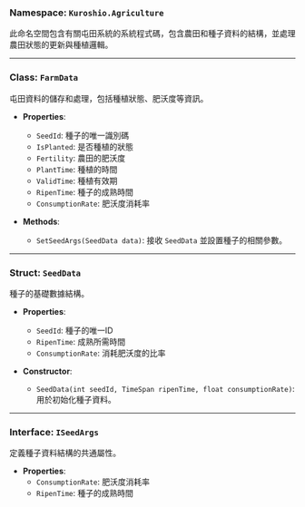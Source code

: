 ### Namespace: `Kuroshio.Agriculture`
此命名空間包含有關屯田系統的系統程式碼，包含農田和種子資料的結構，並處理農田狀態的更新與種植邏輯。

---

### Class: `FarmData`
屯田資料的儲存和處理，包括種植狀態、肥沃度等資訊。
- **Properties**:
  - `SeedId`: 種子的唯一識別碼
  - `IsPlanted`: 是否種植的狀態
  - `Fertility`: 農田的肥沃度
  - `PlantTime`: 種植的時間
  - `ValidTime`: 種植有效期
  - `RipenTime`: 種子的成熟時間
  - `ConsumptionRate`: 肥沃度消耗率

- **Methods**:
  - `SetSeedArgs(SeedData data)`: 接收 `SeedData` 並設置種子的相關參數。

---

### Struct: `SeedData`
種子的基礎數據結構。
- **Properties**:
  - `SeedId`: 種子的唯一ID
  - `RipenTime`: 成熟所需時間
  - `ConsumptionRate`: 消耗肥沃度的比率

- **Constructor**:
  - `SeedData(int seedId, TimeSpan ripenTime, float consumptionRate)`: 用於初始化種子資料。

---

### Interface: `ISeedArgs`
定義種子資料結構的共通屬性。
- **Properties**:
  - `ConsumptionRate`: 肥沃度消耗率
  - `RipenTime`: 種子的成熟時間